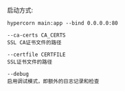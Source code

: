 
启动方式:

    hypercorn main:app --bind 0.0.0.0:80
    
    --ca-certs CA_CERTS
    SSL CA证书文件的路径
    
    --certfile CERTFILE
    SSL证书文件的路径
    
    --debug
    启用调试模式，即额外的日志记录和检查